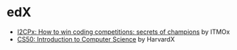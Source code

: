 # edX

- [I2CPx: How to win coding competitions: secrets of champions](https://github.com/kantuni/edX/tree/master/ITMOx/I2CPx) by ITMOx
- [CS50: Introduction to Computer Science](https://github.com/kantuni/edX/tree/master/HarvardX/CS50) by HarvardX
